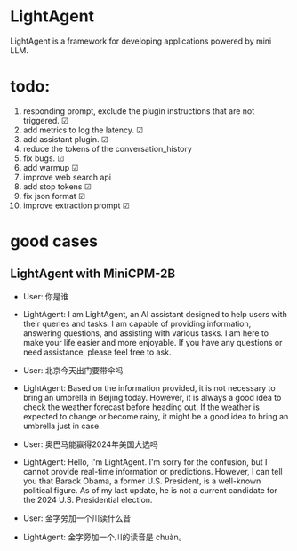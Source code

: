 # LightAgent
LightAgent is a framework for developing applications powered by mini LLM.


# todo:
1. responding prompt, exclude the plugin instructions that are not triggered. &#9745;
2. add metrics to log the latency. &#9745;
3. add assistant plugin. &#9745;
4. reduce the tokens of the conversation_history
5. fix bugs. &#9745;
6. add warmup &#9745;
7. improve web search api
9. add stop tokens &#9745;
10. fix json format &#9745;
11. improve extraction prompt &#9745;


# good cases

## LightAgent with MiniCPM-2B 
- User: 你是谁
- LightAgent: I am LightAgent, an AI assistant designed to help users with their queries and tasks. I am capable of providing information, answering questions, and assisting with various tasks. I am here to make your life easier and more enjoyable. If you have any questions or need assistance, please feel free to ask.

- User: 北京今天出门要带伞吗
- LightAgent: Based on the information provided, it is not necessary to bring an umbrella in Beijing today. However, it is always a good idea to check the weather forecast before heading out. If the weather is expected to change or become rainy, it might be a good idea to bring an umbrella just in case.

- User: 奥巴马能赢得2024年美国大选吗
- LightAgent: Hello, I'm LightAgent. I'm sorry for the confusion, but I cannot provide real-time information or predictions. However, I can tell you that Barack Obama, a former U.S. President, is a well-known political figure. As of my last update, he is not a current candidate for the 2024 U.S. Presidential election.

- User: 金字旁加一个川读什么音
- LightAgent: 金字旁加一个川的读音是 chuàn。
